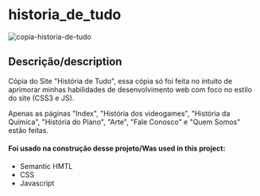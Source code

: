 # historia_de_tudo

![copia-historia-de-tudo](https://user-images.githubusercontent.com/83728277/189274431-f4d17e0b-2350-46df-9b6d-b5a08c4c7ea3.png)

## Descrição/description

Cópia do Site "História de Tudo", essa cópia só foi feita no intuito de aprimorar minhas habilidades de desenvolvimento web com foco no estilo do site (CSS3 e JS).

Apenas as páginas "Index", "História dos videogames", "História da Química", "História do Piano", "Arte", "Fale Conosco" e "Quem Somos" estão feitas.

#### Foi usado na construção desse projeto/Was used in this project:

- Semantic HMTL
- CSS
- Javascript
